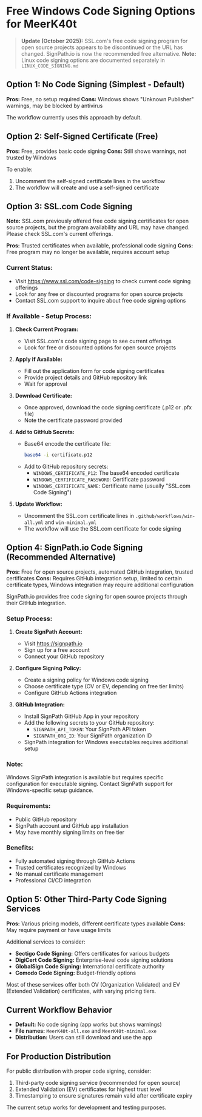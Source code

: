 # Free Windows Code Signing Options for MeerK40t

> **Update (October 2025):** SSL.com's free code signing program for open source projects appears to be discontinued or the URL has changed. SignPath.io is now the recommended free alternative.
> **Note:** Linux code signing options are documented separately in `LINUX_CODE_SIGNING.md`

## Option 1: No Code Signing (Simplest - Default)

**Pros:** Free, no setup required
**Cons:** Windows shows "Unknown Publisher" warnings, may be blocked by antivirus

The workflow currently uses this approach by default.

## Option 2: Self-Signed Certificate (Free)

**Pros:** Free, provides basic code signing
**Cons:** Still shows warnings, not trusted by Windows

To enable:

1. Uncomment the self-signed certificate lines in the workflow
2. The workflow will create and use a self-signed certificate

## Option 3: SSL.com Code Signing

**Note:** SSL.com previously offered free code signing certificates for open source projects, but the program availability and URL may have changed. Please check SSL.com's current offerings.

**Pros:** Trusted certificates when available, professional code signing
**Cons:** Free program may no longer be available, requires account setup

### Current Status:
- Visit https://www.ssl.com/code-signing to check current code signing offerings
- Look for any free or discounted programs for open source projects
- Contact SSL.com support to inquire about free code signing options

### If Available - Setup Process:

1. **Check Current Program:**
   - Visit SSL.com's code signing page to see current offerings
   - Look for free or discounted options for open source projects

2. **Apply if Available:**
   - Fill out the application form for code signing certificates
   - Provide project details and GitHub repository link
   - Wait for approval

3. **Download Certificate:**
   - Once approved, download the code signing certificate (.p12 or .pfx file)
   - Note the certificate password provided

4. **Add to GitHub Secrets:**
   - Base64 encode the certificate file:
     ```bash
     base64 -i certificate.p12
     ```
   - Add to GitHub repository secrets:
     - `WINDOWS_CERTIFICATE_P12`: The base64 encoded certificate
     - `WINDOWS_CERTIFICATE_PASSWORD`: Certificate password
     - `WINDOWS_CERTIFICATE_NAME`: Certificate name (usually "SSL.com Code Signing")

5. **Update Workflow:**
   - Uncomment the SSL.com certificate lines in `.github/workflows/win-all.yml` and `win-minimal.yml`
   - The workflow will use the SSL.com certificate for code signing

## Option 4: SignPath.io Code Signing (Recommended Alternative)

**Pros:** Free for open source projects, automated GitHub integration, trusted certificates
**Cons:** Requires GitHub integration setup, limited to certain certificate types, Windows integration may require additional configuration

SignPath.io provides free code signing for open source projects through their GitHub integration.

### Setup Process:

1. **Create SignPath Account:**
   - Visit https://signpath.io
   - Sign up for a free account
   - Connect your GitHub repository

2. **Configure Signing Policy:**
   - Create a signing policy for Windows code signing
   - Choose certificate type (OV or EV, depending on free tier limits)
   - Configure GitHub Actions integration

3. **GitHub Integration:**
   - Install SignPath GitHub App in your repository
   - Add the following secrets to your GitHub repository:
     - `SIGNPATH_API_TOKEN`: Your SignPath API token
     - `SIGNPATH_ORG_ID`: Your SignPath organization ID
   - SignPath integration for Windows executables requires additional setup

### Note:
Windows SignPath integration is available but requires specific configuration for executable signing. Contact SignPath support for Windows-specific setup guidance.

### Requirements:
- Public GitHub repository
- SignPath account and GitHub app installation
- May have monthly signing limits on free tier

### Benefits:
- Fully automated signing through GitHub Actions
- Trusted certificates recognized by Windows
- No manual certificate management
- Professional CI/CD integration

## Option 5: Other Third-Party Code Signing Services

**Pros:** Various pricing models, different certificate types available
**Cons:** May require payment or have usage limits

Additional services to consider:

- **Sectigo Code Signing:** Offers certificates for various budgets
- **DigiCert Code Signing:** Enterprise-level code signing solutions
- **GlobalSign Code Signing:** International certificate authority
- **Comodo Code Signing:** Budget-friendly options

Most of these services offer both OV (Organization Validated) and EV (Extended Validation) certificates, with varying pricing tiers.

## Current Workflow Behavior

- **Default:** No code signing (app works but shows warnings)
- **File names:** `MeerK40t-all.exe` and `MeerK40t-minimal.exe`
- **Distribution:** Users can still download and use the app

## For Production Distribution

For public distribution with proper code signing, consider:

1. Third-party code signing service (recommended for open source)
2. Extended Validation (EV) certificates for highest trust level
3. Timestamping to ensure signatures remain valid after certificate expiry

The current setup works for development and testing purposes.
